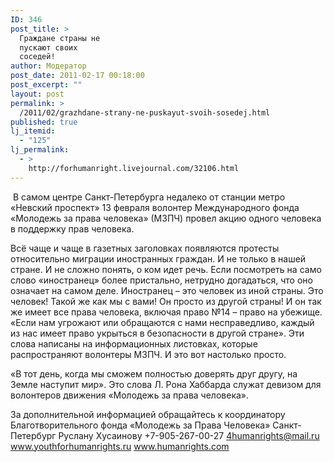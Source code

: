 ```yaml
---
ID: 346
post_title: >
  Граждане страны не
  пускают своих
  соседей!
author: Модератор
post_date: 2011-02-17 00:18:00
post_excerpt: ""
layout: post
permalink: >
  /2011/02/grazhdane-strany-ne-puskayut-svoih-sosedej.html
published: true
lj_itemid:
  - "125"
lj_permalink:
  - >
    http://forhumanright.livejournal.com/32106.html
---
```

&nbsp;В самом центре Санкт-Петербурга недалеко от станции метро &laquo;Невский проспект&raquo; 13 февраля волонтер Международного фонда &laquo;Молодежь за права человека&raquo; (МЗПЧ) провел акцию одного человека в поддержку прав человека.

Всё чаще и чаще в газетных заголовках появляются протесты относительно миграции иностранных граждан. И не только в нашей стране. И не сложно понять, о ком идет речь. Если посмотреть на само слово &laquo;иностранец&raquo; более пристально, нетрудно догадаться, что оно означает на самом деле. Иностранец &ndash; это человек из иной страны. Это человек! Такой же как мы с вами! Он просто из другой страны! И он так же имеет все права человека, включая право №14 &ndash; право на убежище. &laquo;Если нам угрожают или обращаются с нами несправедливо, каждый из нас имеет право укрыться в безопасности в другой стране&raquo;. Эти слова написаны на информационных листовках, которые распространяют волонтеры МЗПЧ. И это вот настолько просто. 

&laquo;В тот день, когда мы сможем полностью доверять друг другу, на Земле наступит мир&raquo;. Это слова Л. Рона Хаббарда служат девизом для волонтеров движения &laquo;Молодежь за права человека&raquo;.

За дополнительной информацией обращайтесь к координатору
Благотворительного фонда &laquo;Молодежь за Права Человека&raquo; Санкт-Петербург
Руслану Хусаинову
+7-905-267-00-27
4humanrights@mail.ru
www.youthforhumanrights.ru
www.humanrights.com